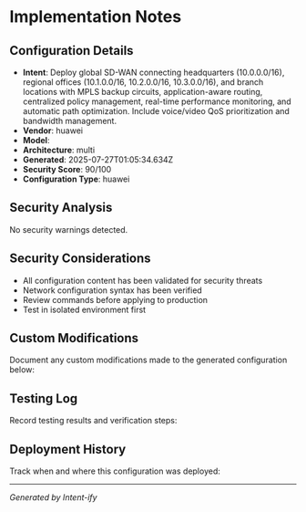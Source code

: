 # Implementation Notes

## Configuration Details
- **Intent**: Deploy global SD-WAN connecting headquarters (10.0.0.0/16), regional offices (10.1.0.0/16, 10.2.0.0/16, 10.3.0.0/16), and branch locations with MPLS backup circuits, application-aware routing, centralized policy management, real-time performance monitoring, and automatic path optimization. Include voice/video QoS prioritization and bandwidth management.
- **Vendor**: huawei
- **Model**: 
- **Architecture**: multi
- **Generated**: 2025-07-27T01:05:34.634Z
- **Security Score**: 90/100
- **Configuration Type**: huawei

## Security Analysis
No security warnings detected.

## Security Considerations
- All configuration content has been validated for security threats
- Network configuration syntax has been verified
- Review commands before applying to production
- Test in isolated environment first

## Custom Modifications
Document any custom modifications made to the generated configuration below:

## Testing Log
Record testing results and verification steps:

## Deployment History
Track when and where this configuration was deployed:

---
*Generated by Intent-ify*